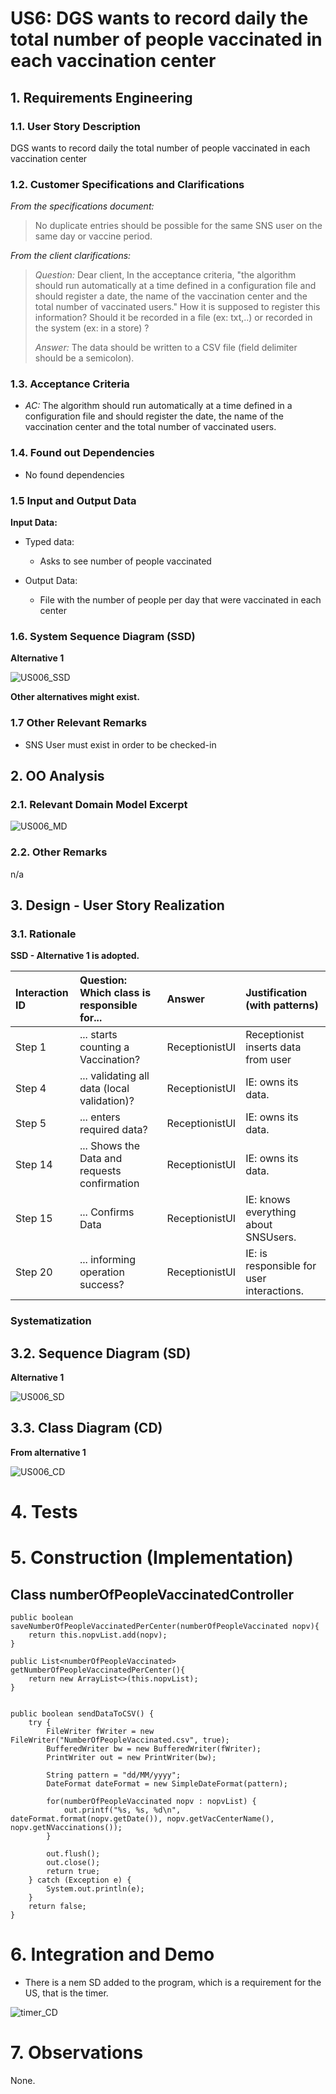 # US6: DGS wants to record daily the total number of people vaccinated in each vaccination center

## 1. Requirements Engineering
### 1.1. User Story Description

DGS wants to record daily the total number of people vaccinated in each vaccination center

### 1.2. Customer Specifications and Clarifications

*From the specifications document:*
> No duplicate entries should be possible for the same SNS user on the same day or vaccine period.

*From the client clarifications:*
> *Question:* Dear client, In the acceptance criteria, "the algorithm should run automatically at a time defined in a configuration file and should register a date, the name of the vaccination center and the total number of vaccinated users." How it is supposed to register this information? Should it be recorded in a file (ex: txt,..) or recorded in the system (ex: in a store) ?
>
> *Answer:* The data should be written to a CSV file (field delimiter should be a semicolon).

### 1.3. Acceptance Criteria

* *AC:* The algorithm should run automatically at a time defined in a configuration file and should register the date, the name of the vaccination center and the total number of vaccinated users.


### 1.4. Found out Dependencies

* No found dependencies


### 1.5 Input and Output Data

**Input Data:**

* Typed data:
    * Asks to see number of people vaccinated

* Output Data:
  * File with the number of people per day that were vaccinated in each center


### 1.6. System Sequence Diagram (SSD)

**Alternative 1**

![US006_SSD](US006_SSD.svg)

**Other alternatives might exist.**

### 1.7 Other Relevant Remarks

* SNS User must exist in order to be checked-in


## 2. OO Analysis

### 2.1. Relevant Domain Model Excerpt

![US006_MD](US006_MD.svg)

### 2.2. Other Remarks

n/a

## 3. Design - User Story Realization

### 3.1. Rationale

**SSD - Alternative 1 is adopted.**

| Interaction ID   | Question: Which class is responsible for...  | Answer                     | Justification (with patterns)       |
|:-----------------|:---------------------------------------------|:---------------------------|:------------------------------------|
| Step 1  	        | ... starts counting  a Vaccination?          | ReceptionistUI             | Receptionist inserts data from user |
| Step 4           | ... validating all data (local validation)?  | ReceptionistUI             | IE: owns its data.                  |	
| Step 5           | ... enters required data?                    | ReceptionistUI             |      IE: owns its data.          |
| Step 14          | ... Shows the Data and requests confirmation | ReceptionistUI             |     IE: owns its data.               | 
| Step 15          | ... Confirms Data                            | ReceptionistUI             |        IE: knows everything about SNSUsers.     |
| Step 20          | ... informing operation success?             | ReceptionistUI             |   IE: is responsible for user interactions.     |


### Systematization ##
## 3.2. Sequence Diagram (SD)

**Alternative 1**

![US006_SD](US006_SD.svg)


## 3.3. Class Diagram (CD)

**From alternative 1**

![US006_CD](US006_CD.svg)

# 4. Tests

# 5. Construction (Implementation)

## Class numberOfPeopleVaccinatedController

    public boolean saveNumberOfPeopleVaccinatedPerCenter(numberOfPeopleVaccinated nopv){
        return this.nopvList.add(nopv);
    }

    public List<numberOfPeopleVaccinated> getNumberOfPeopleVaccinatedPerCenter(){
        return new ArrayList<>(this.nopvList);
    }


    public boolean sendDataToCSV() {
        try {
            FileWriter fWriter = new FileWriter("NumberOfPeopleVaccinated.csv", true);
            BufferedWriter bw = new BufferedWriter(fWriter);
            PrintWriter out = new PrintWriter(bw);

            String pattern = "dd/MM/yyyy";
            DateFormat dateFormat = new SimpleDateFormat(pattern);

            for(numberOfPeopleVaccinated nopv : nopvList) {
                out.printf("%s, %s, %d\n", dateFormat.format(nopv.getDate()), nopv.getVacCenterName(), nopv.getNVaccinations());
            }

            out.flush();
            out.close();
            return true;
        } catch (Exception e) {
            System.out.println(e);
        }
        return false;
    }

# 6. Integration and Demo
* There is a nem SD added to the program, which is a requirement for the US, that is the timer.

![timer_CD](timer_SD.svg)
# 7. Observations
None.









